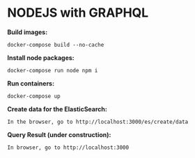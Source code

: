 # NODEJS with GRAPHQL
__Build images:__
```
docker-compose build --no-cache
```
__Install node packages:__
```
docker-compose run node npm i
```
__Run containers:__
```
docker-compose up
```
__Create data for the ElasticSearch:__
```
In the browser, go to http://localhost:3000/es/create/data
```
__Query Result (under construction):__
```
In browser, go to http://localhost:3000
```
